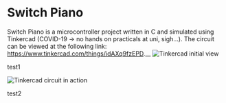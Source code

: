 # Switch Piano

Switch Piano is a microcontroller project written in C and simulated using Tinkercad (COVID-19 -> no hands on practicals at uni, sigh...). The circuit can be viewed at the following link: https://www.tinkercad.com/things/idAXq9fzEPD.__
![Tinkercad initial view](https://user-images.githubusercontent.com/54629302/122638421-58505c00-d137-11eb-865c-41e97cc776f5.png)

 test1
 
![Tinkercad circuit in action](https://user-images.githubusercontent.com/54629302/122638429-5dada680-d137-11eb-87c0-fad44bc7b1c3.png)

test2
